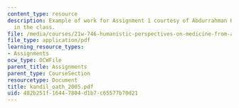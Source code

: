 ```yaml
---
content_type: resource
description: Example of work for Assignment 1 courtesy of Abdurrahman Kandil, a student
  in the class.
file: /media/courses/21w-746-humanistic-perspectives-on-medicine-from-ancient-greece-to-modern-america-spring-2005/482b251f16447804d1b7c65577b70d21_kandil_oath_2005.pdf
file_type: application/pdf
learning_resource_types:
- Assignments
ocw_type: OCWFile
parent_title: Assignments
parent_type: CourseSection
resourcetype: Document
title: kandil_oath_2005.pdf
uid: 482b251f-1644-7804-d1b7-c65577b70d21
---
```

